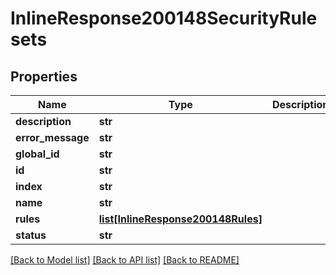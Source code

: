 # InlineResponse200148SecurityRulesets

## Properties
Name | Type | Description | Notes
------------ | ------------- | ------------- | -------------
**description** | **str** |  | [optional] 
**error_message** | **str** |  | [optional] 
**global_id** | **str** |  | [optional] 
**id** | **str** |  | [optional] 
**index** | **str** |  | [optional] 
**name** | **str** |  | [optional] 
**rules** | [**list[InlineResponse200148Rules]**](InlineResponse200148Rules.md) |  | [optional] 
**status** | **str** |  | [optional] 

[[Back to Model list]](../README.md#documentation-for-models) [[Back to API list]](../README.md#documentation-for-api-endpoints) [[Back to README]](../README.md)

